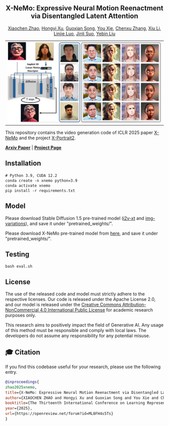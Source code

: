 <!-- # magic-edit.github.io -->

<p align="center">

  <h2 align="center">X-NeMo: Expressive Neural Motion Reenactment via Disentangled Latent Attention</h2>
  <p align="center">
                <a href="https://xiaochen-zhao.netlify.app/">Xiaochen Zhao</a>,
                <a href="https://hongyixu37.github.io/homepage/">Hongyi Xu</a>,
                <a href="https://guoxiansong.github.io/homepage/index.html">Guoxian Song</a>,
                <a href="https://scholar.google.com/citations?user=FV0eXhQAAAAJ&hl=en">You Xie</a>,
                <a href="https://zhangchenxu528.github.io/">Chenxu Zhang</a>,
                <a href="https://lixiulive.com/">Xiu Li</a>,
                <a href="http://linjieluo.com/">Linjie Luo</a>,
                <a href="https://scholar.google.com/citations?user=e4lel8QAAAAJ&hl=zh-CN">Jinli Suo</a>,
                <a href="http://www.liuyebin.com/">Yebin Liu</a>
    <!-- <br>
        <a href="https://arxiv.org/abs/2403.15931"><img src='https://img.shields.io/badge/arXiv-X--Portrait-red' alt='Paper PDF'></a>
        <a href='https://byteaigc.github.io/x-portrait/'><img src='https://img.shields.io/badge/Project_Page-X--Portrait-green' alt='Project Page'></a>
        <a href='https://youtu.be/VGxt5XghRdw'>
        <img src='https://img.shields.io/badge/YouTube-X--Portrait-rgb(255, 0, 0)' alt='Youtube'></a>
    <br> -->
  </p>
  
  <table align="center">
    <tr>
    <td>
      <img src="teaser.png" style="width: 100%;">
    </td>
    </tr>
  </table>
</p>

This repository contains the video generation code of ICLR 2025 paper [X-NeMo](https://openreview.net/pdf?id=ML8FH4s5Ts) and the project [X-Portrait2](https://byteaigc.github.io/X-Portrait2/).

[**Arxiv Paper**](https://arxiv.org/abs/2507.23143) | [**Project Page**](https://byteaigc.github.io/X-Portrait2/)

## Installation
```shell
# Python 3.9, CUDA 12.2
conda create -n xnemo python=3.9
conda activate xnemo
pip install -r requirements.txt
```

## Model
Please download Stable Diffusion 1.5 pre-trained model ([i2v-xt](https://huggingface.co/stabilityai/stable-video-diffusion-img2vid-xt) and [img-variations](https://huggingface.co/lambdalabs/sd-image-variations-diffusers)), and save it under "pretrained_weights/".

Please download X-NeMo pre-trained model from [here](https://drive.google.com/drive/folders/1RdjBYYbstO7SOchDg7oimoAwu03g_-mI?usp=sharing), and save it under "pretrained_weights/".

## Testing
```shell
bash eval.sh
```

## License
The use of the released code and model must strictly adhere to the respective licenses. Our code is released under the Apache License 2.0, and our model is released under the [Creative Commons Attribution-NonCommercial 4.0 International Public License](https://huggingface.co/ByteDance/InfiniteYou/blob/main/LICENSE) for academic research purposes only. 

This research aims to positively impact the field of Generative AI. Any usage of this method must be responsible and comply with local laws. The developers do not assume any responsibility for any potential misuse.

## 🎓 Citation
If you find this codebase useful for your research, please use the following entry.
```BibTeX
@inproceedings{
zhao2025xnemo,
title={X-NeMo: Expressive Neural Motion Reenactment via Disentangled Latent Attention},
author={XIAOCHEN ZHAO and Hongyi Xu and Guoxian Song and You Xie and Chenxu Zhang and Xiu Li and Linjie Luo and Jinli Suo and Yebin Liu},
booktitle={The Thirteenth International Conference on Learning Representations},
year={2025},
url={https://openreview.net/forum?id=ML8FH4s5Ts}
}
```
